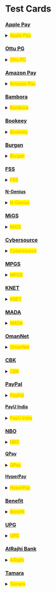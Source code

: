 # Test Cards

### [Apple Pay](test-cards.md#apple-pay)

<details>

<summary><mark style="color:orange;">Apple Pay</mark></summary>

To test Apple Pay, it is necessary to use their approved test cards, which can be accessed at [https://developer.apple.com/apple-pay/sandbox-testing/](https://developer.apple.com/apple-pay/sandbox-testing/). \
It is important to keep in mind that these cards are only able to be added on Apple developer accounts.

</details>

### [Ottu PG](test-cards.md#ottu-pg)

<details>

<summary><mark style="color:orange;">Ottu PG</mark></summary>

**Payment gateway:** Ottu PG

**Card type:** VISA

**Country:** International

**Card number:** `4030000010001234`

**Expiry:** 01/39

**CVV :** 100&#x20;

**Note :** Non 3DS

</details>

### [Amazon Pay](test-cards.md#amazon-pay)

<details>

<summary><mark style="color:orange;">Amazon Pay</mark></summary>

**Payment gateway:** Amazon Pay



**Non-3DS**

**Country:** International

**Card type:** VISA **Card number:** `4005550000000001`

**Card Type:** MasterCard **Card number:** `5123456789012346`

**Card type:** AMEX **Card number:** `345678901234564`



**3DS**

**Card type:** VISA **Card number:** `4557012345678902`

**Card type:** MasterCard **Card number:** `5313581000123430`

**Card type:** AMEX **Card number:** `374200000000004`



**Expiry for all:** 05/25

**CVV for VISA, MasterCard, non-3DS & 3DS** : 123

**CVV** **for AMEX, non-3DS & 3DS:** 1234

</details>

### [Bambora](test-cards.md#bambora)

<details>

<summary><mark style="color:orange;">Bambora</mark></summary>

**Payment gateway:** Bambora

**Card type:** VISA

**Country:** International

**Card number:** `4030000010001234`

**Expiry :** 05/25

**CVV:** 123            &#x20;

</details>

### [Bookeey](test-cards.md#bookeey)

<details>

<summary><mark style="color:orange;">Bookeey</mark></summary>

**Payment gateway**: Bookeey

**Method to test :** Merchant login for payment&#x20;

<pre><code><strong>66333333/1234
</strong></code></pre>

</details>

### [Burgan](test-cards.md#burgan)

<details>

<summary><mark style="color:orange;">Burgan</mark></summary>

**Payment gateway**: Burgan

**Card type:** VISA

**Country:** Kuwait

**Card number**: `4012000033330026`

**Expiry:** 01/39

**CVV:** 100

</details>

### [FSS](test-cards.md#fss)

<details>

<summary><mark style="color:orange;">FSS</mark></summary>

**Payment gateway**: FSS

**Card type:** VISA

**Country:** International

**Card number**: `4012001037141112`

**Expiry:** 12/27

**CVV:** 212

**Note:** Secure Code: 123456 & OTP: 123456

</details>

#### [N-Genius](test-cards.md#n-genius)

<details>

<summary><mark style="color:orange;">N-Genius</mark></summary>

**Payment gateway**: N-Genius

**Card type:** VISA

**Country:** International

**Card number:** `4012001037141112`

**Expiry:** 05/25                         &#x20;

**Note:** Pin: 123

</details>

### [MiGS](test-cards.md#migs)

<details>

<summary><mark style="color:orange;">MiGS</mark></summary>

**Payment gateway:** MiGS (Mastercard Internet Gateway Service)

**Card type:** Mastercard

**Country:** International

**Card number:** 5123450000000008

**Expiry:** 01/39

**CVV:** 123              &#x20;

</details>

### [Cybersource](test-cards.md#cybersource)

<details>

<summary><mark style="color:orange;">Cybersource</mark></summary>

**Payment gateway:** Cybersource

* **Card type:** VISA

**Country:** International

**Card number:** 4111111111111111&#x20;

**Expiry:** Any future date

**CVV:** Any 3-digit number

* **Card type:** Mastercard

**Country:** International

**Card number:** `5555555555554444`&#x9;

**Expiry:** Any future date

**CVV:** Any 3-digit number

</details>

### [MPGS](test-cards.md#mpgs)

<details>

<summary><mark style="color:orange;">MPGS</mark></summary>

**Payment gateway:** MPGS

* **Card type:** Mastercard

**Country:** International

**Card number:** `5123450000000008`&#x20;

**Expiry:** 01/39

**CVV:** 100

* **Card type:** VISA

**Country:** International

**Card number:** `4508750015741019`&#x20;

**Expiry:** 01/39

**CVV:** 100

* **Test card to receive token data**

**1- Card number:** `5120350100064537`&#x9;

**Expiry:** Any future date

**CVV:** Any 3 digits

**2- Card number:** 5120350100064545&#x9;

**Expiry:** Any future date

**CVV:** Any 3 digits

</details>

### [KNET](test-cards.md#knet)

<details>

<summary><mark style="color:orange;">KNET</mark></summary>

**Payment gateway:** KNET

**Card type:** KNET test card

**Country:** Kuwait

**Card number:** 888888-0000000001

**Expiry:** 09/25

**CVV:** 123

**Note:** Pin: Any 4 digits. For not captured use expiry as 08/21

</details>

### [MADA](test-cards.md#mada)

<details>

<summary><mark style="color:orange;">MADA</mark></summary>

**Payment gateway:** MADA

**Card type:** Mastercard

**Country:** KSA

**Card number:** `5588480000000003`

**Expiry:** 05/21

**CVV:** 100

**Note:** On 3D Auth page just click Submit

</details>

### [OmanNet](test-cards.md#omannet)

<details>

<summary><mark style="color:orange;">OmanNet</mark></summary>

**Payment gateway:** Muscat

**Card Type:** VISA

**Country:** Oman

**Card number:** `4837915082856089`

**Expiry:** 06/27

**CVV:** 766

**Note:** OTP Comes to saif@ottu.com      &#x20;

</details>

### [CBK](test-cards.md#cbk)

<details>

<summary><mark style="color:orange;">CBK</mark></summary>

**Payment gateway:** CBK

**Card type:** Mastercard

**Country:** Kuwait

**Card number:** `5123450000000008`

**Expiry:** 01/39

**CVV:** 100   &#x20;

</details>

### [PayPal](test-cards.md#paypal)

<details>

<summary><mark style="color:orange;">PayPal</mark></summary>

**Payment gateway:** Paypal

**Card Type:** American express

**Country:** International

**Card number:** `371449635398431`

**Expiry:** 01/39

**CVV:** 1000    &#x20;

</details>

#### [PayU India](test-cards.md#payu-india)

<details>

<summary><mark style="color:orange;">PayU India</mark></summary>

**Payment gateway:** PayU India

**Card type:** Mastercard

**Country:** International

**Card number:** `5123456789012346`

**Expiry:** Greater than current date

**CVV:** 123

**Note:** OTP: 123456

</details>

### [NBO](test-cards.md#nbo)

<details>

<summary><mark style="color:orange;">NBO</mark></summary>

**Payment gateway:** NBO

**Card type:** Mastercard

**Country:** Oman

**Card number:** `5421603300397131`

**Expiry:** 01/25

**CVV:** 070  &#x20;

</details>

#### [QPay](test-cards.md#qpay)

<details>

<summary><mark style="color:orange;">QPay</mark></summary>

**Payment gateway:** QPay

**Card type:** NAPS

**Country:** Qatar

**Card number:**           &#x20;

For success: `4215375500883243`

For failed: `4151801200003960`

**Expiry:**&#x20;

For success: 6/22

For failed: Greater than current date

**CVV:**&#x20;

For success: 1234

&#x20;For failed: Any 4 digits

</details>

#### [HyperPay](test-cards.md#hyperpay)

<details>

<summary><mark style="color:orange;">HyperPay</mark></summary>

**Payment gateway:** HyperPay

**Card type:** VISA

**Country:** International

**Card number** &#x20;

For success: `4111111111111111`

&#x20;For failed: `5204730000002514`                     &#x20;

**CVV**                  &#x20;

For success: 123

For failed: 251

</details>

### [Benefit](test-cards.md#benefit)

<details>

<summary><mark style="color:orange;">Benefit</mark></summary>

**Expiry date for all card numbers:** Should be greater than current date.&#x20;

**CVV :** Any 4 digits&#x20;

* **Result:** Approved

**Card number:** `4600410123456789`

**Response code:** 00 &#x20;

* **Result:** Expired card

**Card number:** `4550120123456789`

**Response code:** 54

* **Result:** Limit exceeded

**Card number:** `4889780123456789`

**Response code:** 61

* **Result:** Insufficient funds

**Card number:** `4415550123456789`

**Response code:** 51

* **Result:** Refer to issuer

**Card number:** `4575550123456789`

**Response code:** 78

* **Result:** Invalid pin

**Card number:** `4845550123456789`

**Response code:** 55

* **Result:** Do not honor

**Card number:** `4895550123456789`

**Response code:** 05

</details>

### [UPG](test-cards.md#upg)

<details>

<summary><mark style="color:orange;">UPG</mark></summary>

**Payment gateway:** United Payment Gateway (UPG)

**Card type:** Mastercard

**Country:** Egypt

**Card number:** `5078 0362 4660 0381`

**Expiry:** 09/25

**CVV:** 331

**Note:** OTP: 111111

</details>

### [AlRajhi Bank](test-cards.md#alrajhi-bank)

<details>

<summary><mark style="color:orange;">AlRajhi</mark></summary>

**Payment gateway:** AlRajhi Payment Gateway

**Card type:** Visa / Master

**Country:** KSA

**Card number:** `5105105105105100`

**Expiry:** 23/12

**CVV:** 123

**Note:** OTP: 123123

</details>

### [Tamara](test-cards.md#tamara)

<details>

<summary><mark style="color:orange;">Tamara</mark></summary>

**Payment gateway:** Tamara

**Card type:** Mastercard

**Country:** Kuwait

**Card number:** `5436031030606378`

**Expiry:** 01/99

**CVV:** 257

</details>
